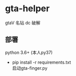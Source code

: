 # gta-helper
gtaV 名钻 dc 破解
## 部署  
python 3.6+ (本人py37)  
- pip install -r requirements.txt  
启动gta-finger.py
